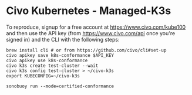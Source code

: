 # Civo Kubernetes - Managed-K3s

To reproduce, signup for a free account at https://www.civo.com/kube100 and then use the API key
(from https://www.civo.com/api once you're signed in) and the CLI with the following steps:

```
brew install cli # or from https://github.com/civo/cli#set-up
civo apikey save k8s-conformance $API_KEY
civo apikey use k8s-conformance
civo k3s create test-cluster --wait
civo k3s config test-cluster > ~/civo-k3s
export KUBECONFIG=~/civo-k3s

sonobuoy run --mode=certified-conformance
```
